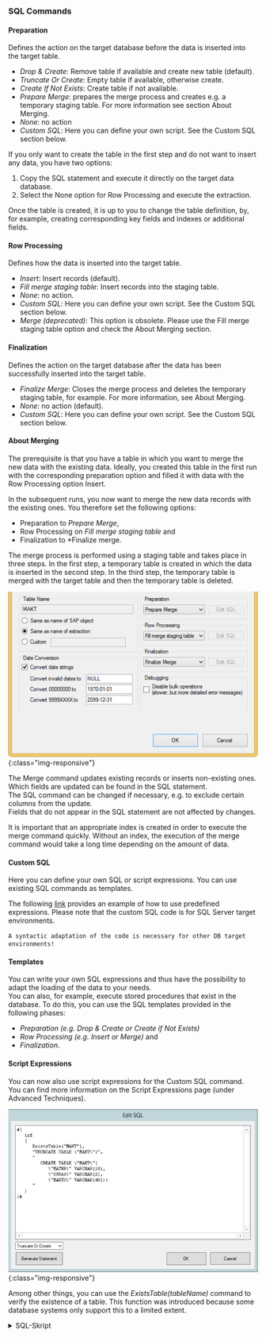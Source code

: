 ### SQL Commands

#### Preparation

Defines the action on the target database before the data is inserted into the target table.
- *Drop & Create*: Remove table if available and create new table (default).
- *Truncate Or Create*: Empty table if available, otherwise create.
- *Create If Not Exists*: Create table if not available.
- *Prepare Merge*: prepares the merge process and creates e.g. a temporary staging table. For more information see section About Merging. 
- *None*: no action
- *Custom SQL*: Here you can define your own script. See the Custom SQL section below. 

If you only want to create the table in the first step and do not want to insert any data, you have two options:
1. Copy the SQL statement and execute it directly on the target data database.
2. Select the None option for Row Processing and execute the extraction.

Once the table is created, it is up to you to change the table definition, 
by, for example, creating corresponding key fields and indexes or additional fields.

#### Row Processing

Defines how the data is inserted into the target table.
- *Insert*: Insert records (default).
- *Fill merge staging table*: Insert records into the staging table.
- *None*: no action.
- *Custom SQL*: Here you can define your own script. See the Custom SQL section below.
- *Merge (deprecated)*: This option is obsolete. Please use the Fill merge staging table option and check the About Merging section. 

#### Finalization

Defines the action on the target database after the data has been successfully inserted into the target table.
- *Finalize Merge*: Closes the merge process and deletes the temporary staging table, for example. For more information, see About Merging. 
- *None*: no action (default).
- *Custom SQL*: Here you can define your own script. See the Custom SQL section below.

#### About Merging

The prerequisite is that you have a table in which you want to merge the new data with the existing data.
Ideally, you created this table in the first run with the corresponding preparation option and filled it with data with the Row Processing option Insert.

In the subsequent runs, you now want to merge the new data records with the existing ones. 
You therefore set the following options: 
- Preparation to *Prepare Merge*, 
- Row Processing on *Fill merge staging table* and 
- Finalization to *Finalize merge.

The merge process is performed using a staging table and takes place in three steps.
In the first step, a temporary table is created in which the data is inserted in the second step.
In the third step, the temporary table is merged with the target table and then the temporary table is deleted.

![Destination-Exa-Makt-Merge](/img/content/Destination-Exa-Makt-Merge.jpg){:class="img-responsive"}

The Merge command updates existing records or inserts non-existing ones. Which fields are updated can be found in the SQL statement.<br>
The SQL command can be changed if necessary, e.g. to exclude certain columns from the update.<br>
Fields that do not appear in the SQL statement are not affected by changes.

It is important that an appropriate index is created in order to execute the merge command quickly. 
Without an index, the execution of the merge command would take a long time depending on the amount of data.

#### Custom SQL

Here you can define your own SQL or script expressions. You can use existing SQL commands as templates. 

The following [link](../microsoft-sql-server/sql-server-custom-sql) provides an example of how to use predefined expressions. Please note that the custom SQL code is for SQL Server target environments. 
```
A syntactic adaptation of the code is necessary for other DB target environments!
```

#### Templates

You can write your own SQL expressions and thus have the possibility to adapt the loading of the data to your needs. <br>
You can also, for example, execute stored procedures that exist in the database.
To do this, you can use the SQL templates provided in the following phases:
- *Preparation (e.g. Drop & Create or Create if Not Exists)* 
- *Row Processing (e.g. Insert or Merge)* and 
- *Finalization*.

#### Script Expressions

You can now also use script expressions for the Custom SQL command. You can find more information on the Script Expressions page (under Advanced Techniques).

![Formula-ExistsTable](/img/content/Formula-ExistsTable.jpg){:class="img-responsive"}

Among other things, you can use the *ExistsTable(tableName)* command to verify the existence of a table. This function was introduced because some database systems only support this to a limited extent.

<details>
<summary>SQL-Skript</summary>
{% highlight sql %}
#{
   iif
   (
      ExistsTable("MAKT"),
      "TRUNCATE TABLE \"MAKT\";",
      "
         CREATE TABLE \"MAKT\"(
            \"MATNR\" VARCHAR(18),
            \"SPRAS\" VARCHAR(2),
            \"MAKTX\" VARCHAR(40));
      "
   )
}#

{% endhighlight %}
</details>
